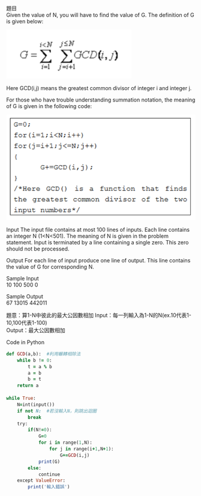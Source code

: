 題目  
Given the value of N, you will have to find the value of G. The definition of G is given below:

![image](https://github.com/Adalyne/CPE/blob/209059eacc90d6b776740a2af237244157cf0018/CPE49/G%E5%85%AC%E5%BC%8F%E9%81%8B%E7%AE%97.png)

Here GCD(i,j) means the greatest common divisor of integer i and integer j.

For those who have trouble understanding summation notation, the meaning of G is given in the following code:

![image](https://github.com/Adalyne/CPE/blob/cd4a06e8ad4c3ab2fca02c7a942cdf267275ec90/CPE49/G%E7%9A%84%E6%BC%94%E7%AE%97%E6%B3%95.png)

Input
The input file contains at most 100 lines of inputs. Each line contains an integer N (1<N<501). The meaning of N is given in the problem statement. Input is terminated by a line containing a single zero.  This zero should not be processed.

Output
For each line of input produce one line of output. This line contains the value of G for corresponding N.

Sample Input  
10
100
500
0

Sample Output  
67
13015
442011

題意：算1-N中彼此的最大公因數相加
Input：每一列輸入為1-N的N(ex.10代表1-10,100代表1-100)  
Output：最大公因數相加  

Code in Python
```ruby
def GCD(a,b):  #利用輾轉相除法
    while b != 0:
        t = a % b
        a = b
        b = t
    return a

while True:
    N=int(input())
    if not N:  #若沒輸入N，則跳出迴圈
        break
    try:
        if(N!=0):
            G=0
            for i in range(1,N):
                for j in range(i+1,N+1):
                    G+=GCD(i,j)
            print(G)
        else:
            continue
    except ValueError:
        print('輸入錯誤')
```

